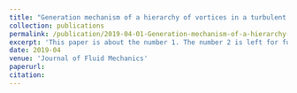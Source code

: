 ```yaml
---
title: "Generation mechanism of a hierarchy of vortices in a turbulent boundary layer"
collection: publications
permalink: /publication/2019-04-01-Generation-mechanism-of-a-hierarchy-of-vortices-in-a-turbulent-boundary-layer.md
excerpt: 'This paper is about the number 1. The number 2 is left for future work.'
date: 2019-04
venue: 'Journal of Fluid Mechanics'
paperurl: 
citation:
---
```

